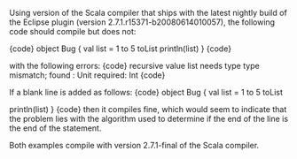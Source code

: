 Using version of the Scala compiler that ships with the latest nightly build of the Eclipse plugin (version 2.7.1.r15371-b20080614010057), the following code should compile but does not:

{code}
object Bug {
  val list = 1 to 5 toList
  println(list)
}
{code}

with the following errors:
{code}
recursive value list needs type
type mismatch;
 found   : Unit
 required: Int
{code}

If a blank line is added as follows:
{code}
object Bug {
  val list = 1 to 5 toList

  println(list)
}
{code}
then it compiles fine, which would seem to indicate that the problem lies with the algorithm used to determine if the end of the line is the end of the statement.

Both examples compile with version 2.7.1-final of the Scala compiler.
